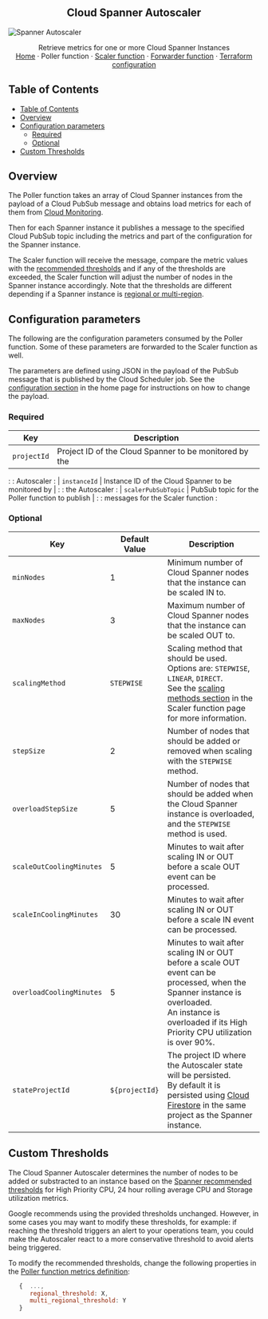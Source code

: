 <br />
<p align="center">
  <h2 align="center">Cloud Spanner Autoscaler</h2>
  <img alt="Spanner Autoscaler" src="https://storage.googleapis.com/gweb-cloudblog-publish/images/Google_Cloud_Spanner_databases.max-2200x2200.jpg">

  <p align="center">
    <!-- In one sentence: what does the code in this directory do? -->
    Retrieve metrics for one or more Cloud Spanner Instances
    <br />
    <a href="../README.md">Home</a>
    ·
    Poller function
    ·
    <a href="../scaler/README.md">Scaler function</a>
    ·
    <a href="../forwarder/README.md">Forwarder function</a>
    ·
    <a href="../terraform/README.md">Terraform configuration</a>
  </p>
</p>

## Table of Contents

*   [Table of Contents](#table-of-contents)
*   [Overview](#overview)
*   [Configuration parameters](#configuration-parameters)
    *   [Required](#required)
    *   [Optional](#optional)
*   [Custom Thresholds](#custom-thresholds)

## Overview

The Poller function takes an array of Cloud Spanner instances from the payload
of a Cloud PubSub message and obtains load metrics for each of them from
[Cloud Monitoring][cloud-monitoring].

Then for each Spanner instance it publishes a message to the specified Cloud
PubSub topic including the metrics and part of the configuration for the Spanner
instance.

The Scaler function will receive the message, compare the metric values with the
[recommended thresholds][spanner-metrics] and if any of the thresholds are
exceeded, the Scaler function will adjust the number of nodes in the Spanner
instance accordingly. Note that the thresholds are different depending if a
Spanner instance is [regional or multi-region][spanner-regional].

## Configuration parameters

The following are the configuration parameters consumed by the Poller function.
Some of these parameters are forwarded to the Scaler function as well.

The parameters are defined using JSON in the payload of the PubSub message that
is published by the Cloud Scheduler job. See the
[configuration section][autoscaler-home-config] in the home page for
instructions on how to change the payload.

### Required

| Key                 | Description                                            |
| ------------------- | ------------------------------------------------------ |
| `projectId`         | Project ID of the Cloud Spanner to be monitored by the |
:                     : Autoscaler                                             :
| `instanceId`        | Instance ID of the Cloud Spanner to be monitored by    |
:                     : the Autoscaler                                         :
| `scalerPubSubTopic` | PubSub topic for the Poller function to publish        |
:                     : messages for the Scaler function                       :

### Optional

Key                      | Default Value  | Description
------------------------ | -------------- | -----------
`minNodes`               | 1              | Minimum number of Cloud Spanner nodes that the instance can be scaled IN to.
`maxNodes`               | 3              | Maximum number of Cloud Spanner nodes that the instance can be scaled OUT to.
`scalingMethod`          | `STEPWISE`     | Scaling method that should be used. Options are: `STEPWISE`, `LINEAR`, `DIRECT`. <br /> See the [scaling methods section][autoscaler-scaler-methods] in the Scaler function page for more information.
`stepSize`               | 2              | Number of nodes that should be added or removed when scaling with the `STEPWISE` method.
`overloadStepSize`       | 5              | Number of nodes that should be added when the Cloud Spanner instance is overloaded, and the `STEPWISE` method is used.
`scaleOutCoolingMinutes` | 5              | Minutes to wait after scaling IN or OUT before a scale OUT event can be processed.
`scaleInCoolingMinutes`  | 30             | Minutes to wait after scaling IN or OUT before a scale IN event can be processed.
`overloadCoolingMinutes` | 5              | Minutes to wait after scaling IN or OUT before a scale OUT event can be processed, when the Spanner instance is overloaded.<br/> An instance is overloaded if its High Priority CPU utilization is over 90%.
`stateProjectId`         | `${projectId}` | The project ID where the Autoscaler state will be persisted. <br /> By default it is persisted using [Cloud Firestore][cloud-firestore] in the same project as the Spanner instance.

## Custom Thresholds

The Cloud Spanner Autoscaler determines the number of nodes to be added or
substracted to an instance based on the
[Spanner recommended thresholds][spanner-metrics] for High Priority CPU, 24 hour
rolling average CPU and Storage utilization metrics.

Google recommends using the provided thresholds unchanged. However, in some
cases you may want to modify these thresholds, for example: if reaching the
threshold triggers an alert to your operations team, you could make the
Autoscaler react to a more conservative threshold to avoid alerts being
triggered.

To modify the recommended thresholds, change the following properties in the
[Poller function metrics definition](../poller/index.js):

```js
   {  ...,
      regional_threshold: X,
      multi_regional_threshold: Y
   }
```

<!-- LINKS: https://www.markdownguide.org/basic-syntax/#reference-style-links -->

[cloud-monitoring]: https://cloud.google.com/monitoring
[spanner-metrics]: https://cloud.google.com/spanner/docs/monitoring-cloud#create-alert
[autoscaler-home-config]: ../README.md#configuration
[autoscaler-scaler-methods]: ../scaler/README.md#scaling-methods
[cloud-firestore]: https://cloud.google.com/firestore
[spanner-regional]: https://cloud.google.com/spanner/docs/instances#configuration
